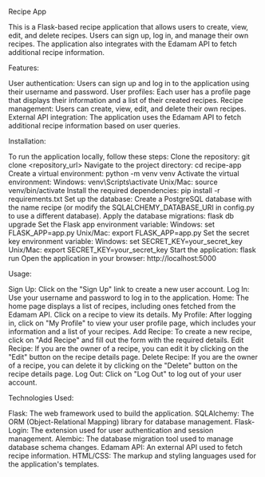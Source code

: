 Recipe App


This is a Flask-based recipe application that allows users to create, view, edit, and delete recipes. Users can sign up, log in, and manage their own recipes. The application also integrates with the Edamam API to fetch additional recipe information.


Features:

User authentication: Users can sign up and log in to the application using their username and password.
User profiles: Each user has a profile page that displays their information and a list of their created recipes.
Recipe management: Users can create, view, edit, and delete their own recipes.
External API integration: The application uses the Edamam API to fetch additional recipe information based on user queries.



Installation:

To run the application locally, follow these steps:
Clone the repository: git clone <repository_url>
Navigate to the project directory: cd recipe-app
Create a virtual environment: python -m venv venv
Activate the virtual environment:
Windows: venv\Scripts\activate
Unix/Mac: source venv/bin/activate
Install the required dependencies: pip install -r requirements.txt
Set up the database:
Create a PostgreSQL database with the name recipe (or modify the SQLALCHEMY_DATABASE_URI in config.py to use a different database).
Apply the database migrations: flask db upgrade
Set the Flask app environment variable:
Windows: set FLASK_APP=app.py
Unix/Mac: export FLASK_APP=app.py
Set the secret key environment variable:
Windows: set SECRET_KEY=your_secret_key
Unix/Mac: export SECRET_KEY=your_secret_key
Start the application: flask run
Open the application in your browser: http://localhost:5000



Usage:

Sign Up: Click on the "Sign Up" link to create a new user account.
Log In: Use your username and password to log in to the application.
Home: The home page displays a list of recipes, including ones fetched from the Edamam API. Click on a recipe to view its details.
My Profile: After logging in, click on "My Profile" to view your user profile page, which includes your information and a list of your recipes.
Add Recipe: To create a new recipe, click on "Add Recipe" and fill out the form with the required details.
Edit Recipe: If you are the owner of a recipe, you can edit it by clicking on the "Edit" button on the recipe details page.
Delete Recipe: If you are the owner of a recipe, you can delete it by clicking on the "Delete" button on the recipe details page.
Log Out: Click on "Log Out" to log out of your user account.



Technologies Used:

Flask: The web framework used to build the application.
SQLAlchemy: The ORM (Object-Relational Mapping) library for database management.
Flask-Login: The extension used for user authentication and session management.
Alembic: The database migration tool used to manage database schema changes.
Edamam API: An external API used to fetch recipe information.
HTML/CSS: The markup and styling languages used for the application's templates.


